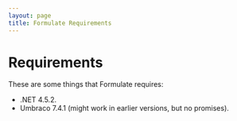 ```yaml
---
layout: page
title: Formulate Requirements
---
```


# Requirements
These are some things that Formulate requires:

* .NET 4.5.2.
* Umbraco 7.4.1 (might work in earlier versions, but no promises).